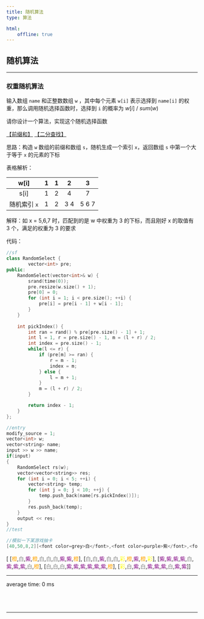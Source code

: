 ```yaml
---
title: 随机算法
type: 算法

html:
    offline: true
---
```


<!-- @import "/root.css" -->

## 随机算法
<hr class=short>

### 权重随机算法

输入数组 `name` 和正整数数组 `w` ，其中每个元素 `w[i]` 表示选择到 `name[i]` 的权重，那么调用随机选择函数时，选择到 `i` 的概率为 $w[i]~/~sum(w)$

请你设计一个算法，实现这个随机选择函数

[【前缀和】](#前缀和) [【二分查找】](#二分查找)

思路：构造 `w` 数组的前缀和数组 `s`，随机生成一个索引 `x`，返回数组 `s` 中第一个大于等于 `x` 的元素的下标

表格解析：

|     w[i]     |   1   |   1   |   2   |   3   |
| :----------: | :---: | :---: | :---: | :---: |
|     s[i]     |   1   |   2   |   4   |   7   |
| 随机索引 `x` |   1   |   2   |  3 4  | 5 6 7 |

解释：如 x = 5,6,7 时，匹配到的是 w 中权重为 3 的下标，而且刚好 x 的取值有 3 个，满足的权重为 3 的要求


代码：
```cpp {cmd=run}
//sf
class RandomSelect {
        vector<int> pre;
public:
    RandomSelect(vector<int>& w) {
        srand(time(0));
        pre.resize(w.size() + 1);
        pre[0] = 0;
        for (int i = 1; i < pre.size(); ++i) {
            pre[i] = pre[i - 1] + w[i - 1];
        }
    }
    
    int pickIndex() {
        int ran = rand() % pre[pre.size() - 1] + 1;
        int l = 1, r = pre.size() - 1, m = (l + r) / 2;
        int index = pre.size() - 1;
        while(l <= r) {
            if (pre[m] >= ran) {
                r = m - 1;
                index = m;
            } else {
                l = m + 1;
            }
            m = (l + r) / 2;
        }

        return index - 1;
    }
};
```
```cpp {cmd=run continue hide}
//entry
modify_source = 1;
vector<int> w;
vector<string> name;
input >> w >> name;
if(input)
{
    RandomSelect rs(w);
    vector<vector<string>> res;
    for (int i = 0; i < 5; ++i) {
        vector<string> temp;
        for (int j = 0; j < 10; ++j) {
            temp.push_back(name[rs.pickIndex()]);
        }
        res.push_back(temp);
    }
    output << res;
}
//test
```
```cpp {cmd=run continue modify_source}
//模拟一下某游戏抽卡
[40,50,8,2][<font color=grey>白</font>,<font color=purple>紫</font>,<font color=orange>橙</font>,<font color=yellow>彩</font>]
```

<!-- code_chunk_output -->

<div class=code-output> 

 [ [<font color=orange>橙</font>,<font color=grey>白</font>,<font color=purple>紫</font>,<font color=orange>橙</font>,<font color=grey>白</font>,<font color=grey>白</font>,<font color=grey>白</font>,<font color=purple>紫</font>,<font color=purple>紫</font>,<font color=orange>橙</font>], [<font color=grey>白</font>,<font color=grey>白</font>,<font color=purple>紫</font>,<font color=grey>白</font>,<font color=grey>白</font>,<font color=yellow>彩</font>,<font color=orange>橙</font>,<font color=purple>紫</font>,<font color=orange>橙</font>,<font color=yellow>彩</font>], [<font color=purple>紫</font>,<font color=purple>紫</font>,<font color=purple>紫</font>,<font color=purple>紫</font>,<font color=grey>白</font>,<font color=purple>紫</font>,<font color=purple>紫</font>,<font color=purple>紫</font>,<font color=grey>白</font>,<font color=orange>橙</font>], [<font color=grey>白</font>,<font color=grey>白</font>,<font color=grey>白</font>,<font color=purple>紫</font>,<font color=purple>紫</font>,<font color=purple>紫</font>,<font color=purple>紫</font>,<font color=purple>紫</font>,<font color=purple>紫</font>,<font color=orange>橙</font>], [<font color=yellow>彩</font>,<font color=grey>白</font>,<font color=purple>紫</font>,<font color=grey>白</font>,<font color=purple>紫</font>,<font color=purple>紫</font>,<font color=purple>紫</font>,<font color=grey>白</font>,<font color=purple>紫</font>,<font color=purple>紫</font>]]

<hr class=code-hr> average time: 0 ms


</div> 



<!-- /code_chunk_output -->



<br>
<br>
<br>

---
